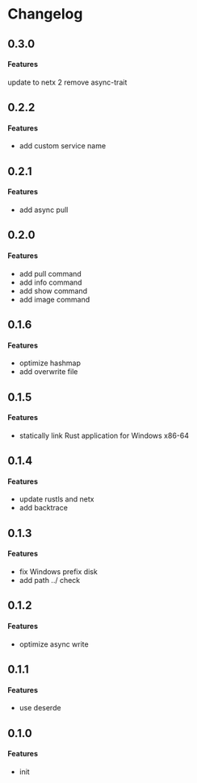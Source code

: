 # Changelog

## 0.3.0
#### Features
update to netx 2
remove async-trait

## 0.2.2
#### Features
* add custom service name

## 0.2.1
#### Features
* add async pull

## 0.2.0
#### Features
* add pull command
* add info command
* add show command
* add image command
 
## 0.1.6
#### Features
* optimize hashmap
* add overwrite file


## 0.1.5
#### Features
* statically link Rust application for Windows x86-64

## 0.1.4
#### Features
* update rustls and netx
* add backtrace

## 0.1.3
#### Features
* fix Windows prefix disk
* add path ../ check


## 0.1.2
#### Features
* optimize async write

## 0.1.1
#### Features
* use deserde

## 0.1.0
#### Features
* init

